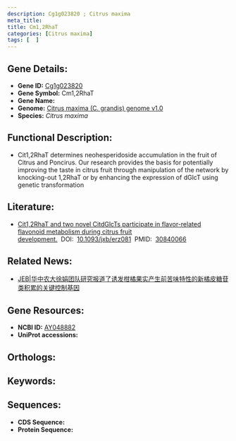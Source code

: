 ```yaml
---
description: Cg1g023820 ; Citrus maxima
meta_title:
title: Cm1,2RhaT
categories: [Citrus maxima]
tags: [  ]
---
```


## Gene Details:
- **Gene ID:**	[Cg1g023820]()
- **Gene Symbol:** Cm1,2RhaT
- **Gene Name:** 
- **Genome:** [Citrus maxima (C. grandis) genome v1.0]()
- **Species:** *Citrus maxima*

## Functional Description:
   - Cit1,2RhaT determines neohesperidoside accumulation in the fruit of Citrus and Poncirus. Our research provides the basis for potentially improving the taste in citrus fruit through manipulation of the network by knocking-out 1,2RhaT or by enhancing the expression of dGlcT using genetic transformation

## Literature:
   - [Cit1,2RhaT and two novel CitdGlcTs participate in flavor-related flavonoid metabolism during citrus fruit development.]( https://academic.oup.com/jxb/article/70/10/2759/5370300)&nbsp;&nbsp;DOI:&nbsp;&nbsp;[10.1093/jxb/erz081](https://academic.oup.com/jxb/article/70/10/2759/5370300)&nbsp;&nbsp;PMID:&nbsp;&nbsp;[30840066](https://pubmed.ncbi.nlm.nih.gov/30840066/)

## Related News:
   - [JEB|华中农大徐娟团队研究报道了诱发柑橘果实产生前苦味特性的新橘皮糖苷类积累的关键控制基因](https://mp.weixin.qq.com/s?__biz=Mzg3MDEwNDEyMg==&mid=2247483937&idx=2&sn=140818bc9d998edf1e23197ec8149a2c&chksm=ce93af74f9e42662866a0c98c4c88917cadd7b3df889f8a67a5c3d0a82e19414865674889720&scene=27#wechat_redirect)

## Gene Resources:
- **NCBI ID:** [AY048882](https://www.ncbi.nlm.nih.gov/gene/?term=AY048882)
- **UniProt accessions:** [](https://www.uniprot.org/uniprotkb//entry)

## Orthologs:


## Keywords:


## Sequences:
- **CDS Sequence:**
- **Protein Sequence:**
